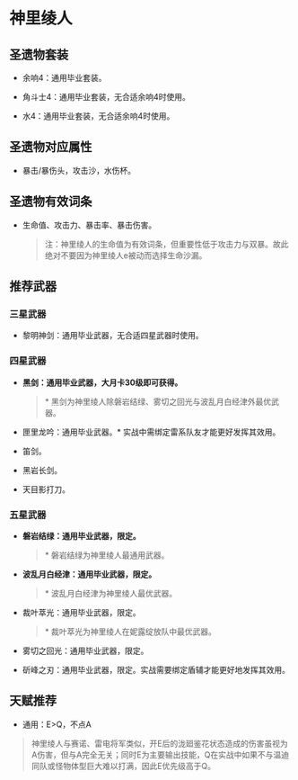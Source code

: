# 神里绫人

## 圣遗物套装  

- 余响4：通用毕业套装。  

- 角斗士4：通用毕业套装，无合适余响4时使用。  

- 水4：通用毕业套装，无合适余响4时使用。  

## 圣遗物对应属性  

- 暴击/暴伤头，攻击沙，水伤杯。  

## 圣遗物有效词条  

- 生命值、攻击力、暴击率、暴击伤害。  

  > 注：神里绫人的生命值为有效词条，但重要性低于攻击力与双暴。故此绝对不要因为神里绫人e被动而选择生命沙漏。  

## 推荐武器  

### 三星武器  

- 黎明神剑：通用毕业武器，无合适四星武器时使用。  

### 四星武器  

- **黑剑：通用毕业武器，大月卡30级即可获得。**

  > \* 黑剑为神里绫人除磐岩结绿、雾切之回光与波乱月白经津外最优武器。  

- 匣里龙吟：通用毕业武器。\* 实战中需绑定雷系队友才能更好发挥其效用。  

- 笛剑。  

- 黑岩长剑。  

- 天目影打刀。  

### 五星武器  

- **磐岩结绿：通用毕业武器，限定。**

  > \* 磐岩结绿为神里绫人最通用武器。  

- **波乱月白经津：通用毕业武器，限定。**

  > \* 波乱月白经津为神里绫人最优武器。  

- 裁叶萃光：通用毕业武器，限定。  

  > \* 裁叶萃光为神里绫人在妮露绽放队中最优武器。  

- 雾切之回光：通用毕业武器，限定。  

- 斫峰之刃：通用毕业武器，限定。实战需要绑定盾辅才能更好地发挥其效用。

## 天赋推荐  

- 通用：E>Q，不点A  

> 神里绫人与赛诺、雷电将军类似，开E后的泷廻鉴花状态造成的伤害虽视为A伤害，但与A完全无关；同时E为主要输出技能，Q在实战中如果不与温迪同队或怪物体型巨大难以打满，因此E优先级高于Q。  
